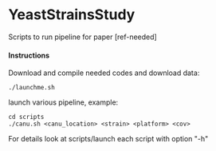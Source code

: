 # YeastStrainsStudy
Scripts to run pipeline for paper [ref-needed]

#### Instructions
Download and compile needed codes and download data:
	
	./launchme.sh

launch various pipeline, example:
	
	cd scripts	
	./canu.sh <canu_location> <strain> <platform> <cov>

For details look at scripts/launch each script with option "-h"

